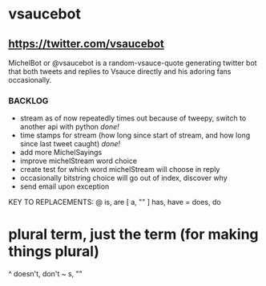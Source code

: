 # vsaucebot

## https://twitter.com/vsaucebot

MichelBot or @vsaucebot is a random-vsauce-quote generating twitter bot
that both tweets and replies to Vsauce directly and his adoring fans occasionally.
### BACKLOG

* stream as of now repeatedly times out because of tweepy, switch to another api with python *done!*
* time stamps for stream (how long since start of stream, and how long since last tweet caught) *done!*
* add more MichelSayings
* improve michelStream word choice
* create test for which word michelStream will choose in reply
* occasionally bitstring choice will go out of index, discover why
* send email upon exception

KEY TO REPLACEMENTS:
@ is, are
[ a, ""
] has, have
= does, do
# plural term, just the term (for making things plural)
^ doesn't, don't
~ s, ""
